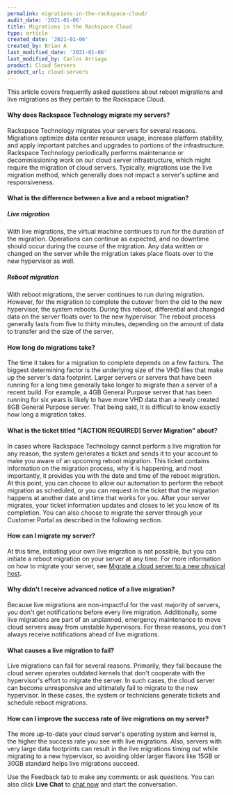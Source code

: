 ```yaml
---
permalink: migrations-in-the-rackspace-cloud/
audit_date: '2021-01-06'
title: Migrations in the Rackspace Cloud
type: article
created_date: '2021-01-06'
created_by: Brian A
last_modified_date: '2021-01-06'
last_modified_by: Carlos Arriaga
product: Cloud Servers
product_url: cloud-servers
---
```


This article covers frequently asked questions about reboot migrations and
live migrations as they pertain to the Rackspace Cloud.

#### Why does Rackspace Technology migrate my servers?

Rackspace Technology migrates your servers for several reasons. Migrations optimize
data center resource usage, increase platform stability, and apply important
patches and upgrades to portions of the infrastructure. Rackspace Technology
periodically performs maintenance or decommissioning work on our cloud server
infrastructure, which might require the migration of cloud servers.
Typically, migrations use the live migration method, which generally does not
impact a server's uptime and responsiveness.

#### What is the difference between a live and a reboot migration?

##### Live migration

With live migrations, the virtual machine continues to run for the duration
of the migration. Operations can continue as expected, and no downtime should
occur during the course of the migration. Any data written or changed on the
server while the migration takes place floats over to the new hypervisor as well.

##### Reboot migration

With reboot migrations, the server continues to run during migration. However, for
the migration to complete the cutover from the old to the new hypervisor, the system
reboots. During this reboot, differential and changed data on the server floats over
to the new hypervisor. The reboot process generally lasts from five to thirty
minutes, depending on the amount of data to transfer and the size of the server.

#### How long do migrations take?

The time it takes for a migration to complete depends on a few factors. The
biggest determining factor is the underlying size of the VHD files that make
up the server's data footprint. Larger servers or servers that have been running
for a long time generally take longer to migrate than a server of a recent
build. For example, a 4GB General Purpose server that has been running for six
years is likely to have more VHD data than a newly created 8GB General Purpose
server. That being said, it is difficult to know exactly how long a migration takes.

#### What is the ticket titled "[ACTION REQUIRED] Server Migration" about?

In cases where Rackspace Technology cannot perform a live migration for any reason,
the system generates a ticket and sends it to your account to make you aware of
an upcoming reboot migration. This ticket contains information on the migration process,
why it is happening, and most importantly, it provides you with the date and time
of the reboot migration. At this point, you can choose to allow our automation
to perform the reboot migration as scheduled, or you can request in the ticket
that the migration happens at another date and time that works for you. After
your server migrates, your ticket information updates and closes to let you
know of its completion. You can also choose to migrate the server through your
Customer Portal as described in the following section.

#### How can I migrate my server?

At this time, initiating your own live migration is not possible, but you can
initiate a reboot migration on your server at any time. For more
information on how to migrate your server, see
[Migrate a cloud server to a new physical host](/support/how-to/migrate-a-cloud-server-to-a-new-physical-host/).

#### Why didn't I receive advanced notice of a live migration?

Because live migrations are non-impactful for the vast majority of
servers, you don't get notifications before every live migration.
Additionally, some live migrations are part of an unplanned, emergency
maintenance to move cloud servers away from unstable hypervisors. For
these reasons, you don't always receive notifications ahead of live migrations.

#### What causes a live migration to fail?

Live migrations can fail for several reasons. Primarily, they fail
because the cloud server operates outdated kernels that don't
cooperate with the hypervisor's effort to migrate the server. In
such cases, the cloud server can become unresponsive and ultimately
fail to migrate to the new hypervisor. In these cases, the system or technicians
generate tickets and schedule reboot migrations.

#### How can I improve the success rate of live migrations on my server?

The more up-to-date your cloud server's operating system and kernel
is, the higher the success rate you see with live migrations. Also,
servers with very large data footprints can result in the live migrations
timing out while migrating to a new hypervisor, so avoiding older
larger flavors like 15GB or 30GB standard helps live migrations succeed.

Use the Feedback tab to make any comments or ask questions. You can also click
**Live Chat** to [chat now](https://www.rackspace.com/) and start the conversation.
